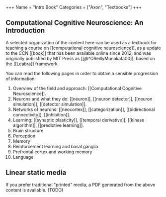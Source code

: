 +++
Name = "Intro Book"
Categories = ["Axon", "Textbooks"]
+++

## Computational Cognitive Neuroscience: An Introduction

A selected organization of the content here can be used as a textbook for teaching a course on [[computational cognitive neuroscience]], as a update to the CCN [[book]] that has been available online since 2012, and was originally published by MIT Press as [[@^OReillyMunakata00]], based on the [[Leabra]] framework.

You can read the following pages in order to obtain a sensible progression of information:

1. Overview of the field and approach: [[Computational Cognitive Neuroscience]].
2. Neurons and what they do: [[neuron]], [[neuron detector]], [[neuron simulation]], [[detector simulation]].
3. Networks of neurons: [[neocortex]], [[categorization]], [[bidirectional connectivity]], [[inhibition]].
4. Learning: [[synaptic plasticity]], [[temporal derivative]], [[kinase algorithm]], [[predictive learning]].
5. Brain structure
6. Perception
7. Memory
8. Reinforcement learning and basal ganglia
9. Prefrontal cortex and working memory
10. Language

## Linear static media

If you prefer traditional "printed" media, a PDF generated from the above content is available. (TODO)

